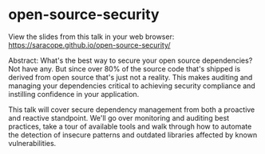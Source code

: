 # open-source-security
View the slides from this talk in your web browser: https://saracope.github.io/open-source-security/

Abstract: What's the best way to secure your open source dependencies? Not have any. But since over 80% of the source code that's shipped is derived from open source that's just not a reality. This makes auditing and managing your dependencies critical to achieving security compliance and instilling confidence in your application.

This talk will cover secure dependency management from both a proactive and reactive standpoint. We'll go over monitoring and auditing best practices, take a tour of available tools and walk through how to automate the detection of insecure patterns and outdated libraries affected by known vulnerabilities.
